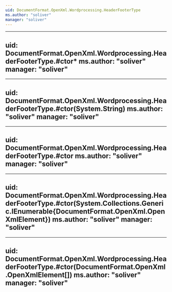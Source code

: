 ```yaml
---
uid: DocumentFormat.OpenXml.Wordprocessing.HeaderFooterType
ms.author: "soliver"
manager: "soliver"
---
```


---
uid: DocumentFormat.OpenXml.Wordprocessing.HeaderFooterType.#ctor*
ms.author: "soliver"
manager: "soliver"
---

---
uid: DocumentFormat.OpenXml.Wordprocessing.HeaderFooterType.#ctor(System.String)
ms.author: "soliver"
manager: "soliver"
---

---
uid: DocumentFormat.OpenXml.Wordprocessing.HeaderFooterType.#ctor
ms.author: "soliver"
manager: "soliver"
---

---
uid: DocumentFormat.OpenXml.Wordprocessing.HeaderFooterType.#ctor(System.Collections.Generic.IEnumerable{DocumentFormat.OpenXml.OpenXmlElement})
ms.author: "soliver"
manager: "soliver"
---

---
uid: DocumentFormat.OpenXml.Wordprocessing.HeaderFooterType.#ctor(DocumentFormat.OpenXml.OpenXmlElement[])
ms.author: "soliver"
manager: "soliver"
---

